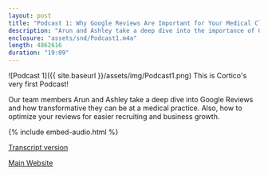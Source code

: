 ```yaml
---
layout: post
title: "Podcast 1: Why Google Reviews Are Important for Your Medical Clinic"
description: "Arun and Ashley take a deep dive into the importance of Google reviews."
enclosure: "assets/snd/Podcast1.m4a"
length: 4862616
duration: "19:09"
---
```

![Podcast 1]({{ site.baseurl }}/assets/img/Podcast1.png)
This is Cortico's very first Podcast!

Our team members Arun and Ashley take a deep dive into Google Reviews and how transformative they can be at a medical practice. Also, how to optimize your reviews for easier recruiting and business growth.

{% include embed-audio.html %}

[Transcript version](https://cortico.health/article/Why-Google-Reviews-Are-Important-for-Your-Medical-Clinic)

[Main Website](https://cortico.health)